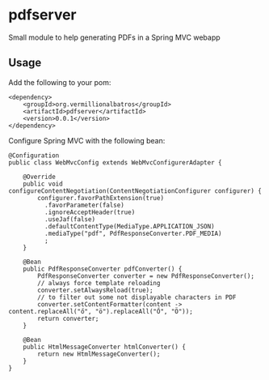 # pdfserver
Small module to help generating PDFs in a Spring MVC webapp

## Usage

Add the following to your pom:

    <dependency>
        <groupId>org.vermillionalbatros</groupId>
        <artifactId>pdfserver</artifactId>
        <version>0.0.1</version>
    </dependency>
	
Configure Spring MVC with the following bean:

    @Configuration
    public class WebMvcConfig extends WebMvcConfigurerAdapter {
        
        @Override
        public void configureContentNegotiation(ContentNegotiationConfigurer configurer) {
            configurer.favorPathExtension(true)
              .favorParameter(false)
              .ignoreAcceptHeader(true)
              .useJaf(false)
              .defaultContentType(MediaType.APPLICATION_JSON)
              .mediaType("pdf", PdfResponseConverter.PDF_MEDIA)
              ;
        }
        
        @Bean
        public PdfResponseConverter pdfConverter() {
            PdfResponseConverter converter = new PdfResponseConverter();
            // always force template reloading
            converter.setAlwaysReload(true);
            // to filter out some not displayable characters in PDF
            converter.setContentFormatter(content -> content.replaceAll("ő", "ö").replaceAll("Ő", "Ö"));
            return converter;
        }
        
        @Bean
        public HtmlMessageConverter htmlConverter() {
            return new HtmlMessageConverter();
        }
    }


